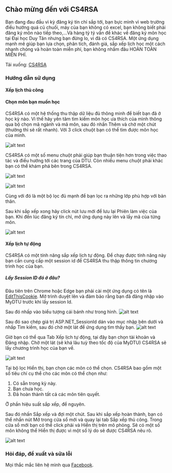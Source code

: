## Chào mừng đến với CS4RSA

Bạn đang đau đầu vì kỳ đăng ký tín chỉ sắp tới, bạn bực mình vì web trường điều hướng quá củ chuối, máy của bạn không có excel, bạn không biết phải đăng ký môn nào
 tiếp theo,...Và hàng tỷ tỷ vấn đề khác về đăng ký môn học tại Đại học Duy Tân nhưng bạn đừng lo, vì đã có CS4RSA. Một ứng dụng mạnh mẽ giúp bạn lựa chọn, phân tích, đánh giá, sắp xếp lịch học một cách nhanh chóng và hoàn toàn miễn phí, bạn không nhầm đâu HOÀN TOÀN MIỄN PHÍ.
 
 Tải xuống: [CS4RSA](https://drive.google.com/file/d/1CFRQgq-Alf-_Ej6zNqo-tcXTcFESlxT2/view?usp=sharing)

### Hướng dẫn sử dụng
#### Xếp lịch thủ công
#### Chọn môn bạn muốn học
CS4RSA có một hệ thống thu thập dữ liệu đủ thông minh để biết bạn đã ở học kỳ nào. Vì thế hãy yên tâm tìm kiếm môn học
ưa thích của mình thông qua bộ chọn mã ngành và mã môn, sau đó nhấn Thêm và chờ một chút (thường thì sẽ rất nhanh).
Với 3 click chuột bạn có thể tìm được môn học của mình.

![alt text](https://raw.githubusercontent.com/toky0s/cs4rsa/gh-pages/Screenshot%202021-07-17%20143502.png "Xếp lịch thủ công")

CS4RSA có một số menu chuột phải giúp bạn thuận tiện hơn trong việc thao tác và điều hướng tới các trang của DTU. Còn
nhiều menu chuột phải khác bạn có thể khám phá bên trong CS4RSA.

![alt text](https://raw.githubusercontent.com/toky0s/cs4rsa/gh-pages/Screenshot%202021-07-17%20144602.png "Logo Title Text 1")

![alt text](https://raw.githubusercontent.com/toky0s/cs4rsa/gh-pages/Screenshot%202021-07-17%20144827.png "Logo Title Text 1")

Cùng với đó là một bộ lọc đủ mạnh để bạn lọc ra những lớp phù hợp với bản thân.

Sau khi sắp xếp xong hãy click nút lưu mới để lưu lại Phiên làm việc của bạn. Khi đến lúc đăng ký tín chỉ, mở ứng dụng này lên và lấy mã của từng môn.

![alt text](https://raw.githubusercontent.com/toky0s/cs4rsa/gh-pages/Screenshot%202021-07-17%20145217.png "Logo Title Text 1")

#### Xếp lịch tự động
CS4RSA có một tính năng sắp xếp lịch tự động. Để chạy được tính năng này bạn cần cung cấp một session id để CS4RSA thu thập thông tin
chương trình học của bạn.
##### Lấy Session ID đó ở đâu?
Đâu tiên trên Chrome hoặc Edge bạn phải cài một ứng dụng có tên là [EditThisCookie](https://chrome.google.com/webstore/detail/editthiscookie/fngmhnnpilhplaeedifhccceomclgfbg).
Mở trình duyệt lên và đảm bảo rằng bạn đã đăng nhập vào MyDTU trước khi lấy session Id.

Sau đó nhấp vào biểu tượng cái bánh như trong hình.
![alt text](https://raw.githubusercontent.com/toky0s/cs4rsa/gh-pages/Screenshot%202021-07-17%20143951.png "Logo Title Text 1")

Sau đó sao chép giá trị ASP.NET_SessionId dán vào mục nhập bên dưới và nhấp Tìm kiếm, sau đó chờ một lát để ứng dụng tìm thấy bạn.
![alt text](https://raw.githubusercontent.com/toky0s/cs4rsa/gh-pages/Screenshot%202021-07-17%20143619.png "Logo Title Text 1")

Giờ bạn có thể qua Tab Xếp lịch tự động, tại đây bạn chọn tài khoản và Đăng nhập. Chờ một lát (sẽ khá lâu tuỳ theo tốc độ của MyDTU) CS4RSA sẽ lấy chương trình học của bạn về.

![alt text](https://raw.githubusercontent.com/toky0s/cs4rsa/gh-pages/Screenshot%202021-07-17%20143728.png "Logo Title Text 1")

Tại bộ lọc Hiển thị, bạn chọn các môn có thể chọn. CS4RSA bao gồm một số tiêu chí cụ thể cho các môn có thể chọn như:
1. Có sẵn trong kỳ này.
2. Bạn chưa học.
3. Đã hoàn thành tất cả các môn tiên quyết.

Ở phần hiệu suất sắp xếp, để nguyên.

Sau đó nhấn Sắp xếp và đợi một chút. Sau khi sắp xếp hoàn thành, bạn có thể nhấn nút Mở trong cửa sổ mới và quay lại tab Sắp xếp thủ công.
Trong cửa sổ mới bạn có thể click phải và Hiển thị trên mô phỏng. Sẽ có một số môn không thể Hiển thị được vì một số lý do sẽ được CS4RSA nêu rõ.

![alt text](https://raw.githubusercontent.com/toky0s/cs4rsa/gh-pages/Screenshot%202021-07-17%20151136.png "Logo Title Text 1")

### Hỏi đáp, đề xuất và sửa lỗi
Mọi thắc mắc liên hệ mình qua [Facebook](https://www.facebook.com/truongaxin/).
